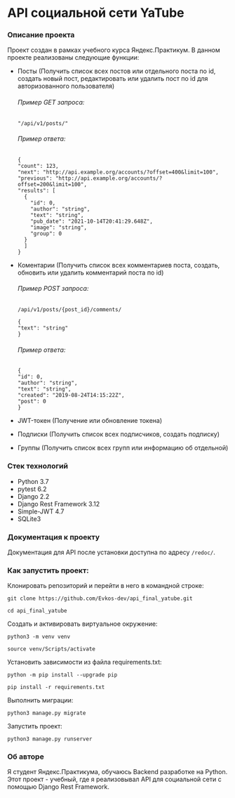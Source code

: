 # API социальной сети YaTube
### Описание проекта
Проект создан в рамках учебного курса Яндекс.Практикум.
В данном проекте реализованы следующие функции:

- Посты (Получить список всех постов или отдельного поста по id, создать новый пост, редактировать или удалить пост по id для авторизованного пользователя)

  ###### Пример GET запроса:
  `"/api/v1/posts/"`
  ###### Пример ответа:
  ```
  {
  "count": 123,
  "next": "http://api.example.org/accounts/?offset=400&limit=100",
  "previous": "http://api.example.org/accounts/?offset=200&limit=100",
  "results": [
    {
      "id": 0,
      "author": "string",
      "text": "string",
      "pub_date": "2021-10-14T20:41:29.648Z",
      "image": "string",
      "group": 0
    }
    ]
  }
  ```

- Коментарии (Получить список всех комментариев поста, создать, обновить или удалить комментарий поста по id)

  ###### Пример POST запроса:
  `/api/v1/posts/{post_id}/comments/`
  ```
  {
  "text": "string"
  }
  ```
  ###### Пример ответа:
  ```
  {
  "id": 0,
  "author": "string",
  "text": "string",
  "created": "2019-08-24T14:15:22Z",
  "post": 0
  }
  ```
- JWT-токен (Получение или обновление токена)

- Подписки (Получить список всех подписчиков, создать подписку)

- Группы (Получить список всех групп или информацию об отдельной)

### Стек технологий
- Python 3.7
- pytest 6.2
- Django 2.2
- Django Rest Framework 3.12
- Simple-JWT 4.7
- SQLite3

### Документация к проекту
Документация для API после установки доступна по адресу `/redoc/`.

### Как запустить проект:

Клонировать репозиторий и перейти в него в командной строке:

`git clone https://github.com/Evkos-dev/api_final_yatube.git`

`cd api_final_yatube`

Cоздать и активировать виртуальное окружение:

`python3 -m venv venv`

`source venv/Scripts/activate`

Установить зависимости из файла requirements.txt:

`python -m pip install --upgrade pip`

`pip install -r requirements.txt`

Выполнить миграции:

`python3 manage.py migrate`

Запустить проект:

`python3 manage.py runserver`

### Об авторе
Я студент Яндекс.Практикума, обучаюсь Backend разработке на Python. Этот проект - учебный, где я реализовывал API для социальной сети с помощью Django Rest Framework.
